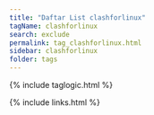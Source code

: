 ```yaml
---
title: "Daftar List clashforlinux"
tagName: clashforlinux
search: exclude
permalink: tag_clashforlinux.html
sidebar: clashforlinux
folder: tags
---
```

{% include taglogic.html %}

{% include links.html %}
